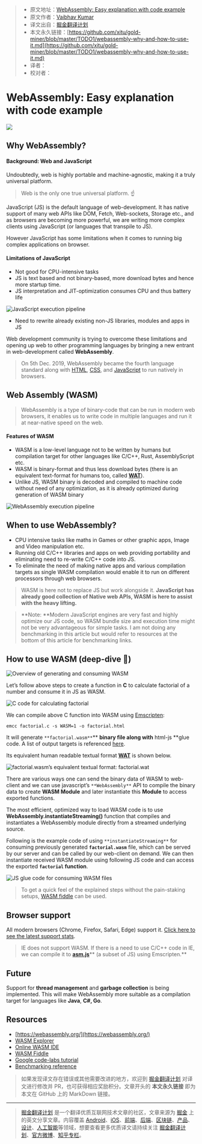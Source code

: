 > * 原文地址：[WebAssembly: Easy explanation with code example](https://medium.com/front-end-weekly/webassembly-why-and-how-to-use-it-2a4f95c8148f)
> * 原文作者：[Vaibhav Kumar](https://medium.com/@vaibhav_kumar)
> * 译文出自：[掘金翻译计划](https://github.com/xitu/gold-miner)
> * 本文永久链接：[https://github.com/xitu/gold-miner/blob/master/TODO1/webassembly-why-and-how-to-use-it.md](https://github.com/xitu/gold-miner/blob/master/TODO1/webassembly-why-and-how-to-use-it.md)
> * 译者：
> * 校对者：

# WebAssembly: Easy explanation with code example

![](https://cdn-images-1.medium.com/max/2000/1*nXtCVLlUslu2_LjSAcOWbA.png)

## Why WebAssembly?

#### Background: Web and JavaScript

Undoubtedly, web is highly portable and machine-agnostic, making it a truly universal platform.

> Web is the only one true universal platform. ☝️

JavaScript (JS) is the default language of web-development. It has native support of many web APIs like DOM, Fetch, Web-sockets, Storage etc., and as browsers are becoming more powerful, we are writing more complex clients using JavaScript (or languages that transpile to JS).

However JavaScript has some limitations when it comes to running big complex applications on browser.

#### Limitations of JavaScript

* Not good for CPU-intensive tasks
* JS is text based and not binary-based, more download bytes and hence more startup time.
* JS interpretation and JIT-optimization consumes CPU and thus battery life

![JavaScript execution pipeline](https://cdn-images-1.medium.com/max/4350/1*76S11i2-OTBF34xG8ohwng@2x.png)

* Need to rewrite already existing non-JS libraries, modules and apps in JS

Web development community is trying to overcome these limitations and opening up web to other programming languages by bringing a new entrant in web-development called **WebAssembly**.

> On 5th Dec. 2019, WebAssembly became the fourth language standard along with [HTML](https://en.wikipedia.org/wiki/HTML), [CSS](https://en.wikipedia.org/wiki/CSS), and [JavaScript](https://en.wikipedia.org/wiki/JavaScript) to run natively in browsers.

## Web Assembly (WASM)

> WebAssembly is a type of binary-code that can be run in modern web browsers, it enables us to write code in multiple languages and run it at near-native speed on the web.

#### Features of WASM

* WASM is a low-level language not to be written by humans but compilation target for other languages like C/C++, Rust, AssemblyScript etc.
* WASM is binary-format and thus less download bytes (there is an equivalent text-format for humans too, called [**WAT**](https://developer.mozilla.org/en-US/docs/WebAssembly/Understanding_the_text_format)).
* Unlike JS, WASM binary is decoded and compiled to machine code without need of any optimization, as it is already optimized during generation of WASM binary

![WebAssembly execution pipeline](https://cdn-images-1.medium.com/max/3712/1*5KOcPw-Jm0b2T66XepU3TQ@2x.png)

## When to use WebAssembly?

* CPU intensive tasks like maths in Games or other graphic apps, Image and Video manipulation etc.
* Running old C/C++ libraries and apps on web providing portability and eliminating need to re-write C/C++ code into JS.
* To eliminate the need of making native apps and various compilation targets as single WASM compilation would enable it to run on different processors through web browsers.

> WASM is here not to replace JS but work alongside it. **JavaScript has already good collection of Native web APIs, WASM is here to assist with the heavy lifting.**

> **Note:
**Modern JavaScript engines are very fast and highly optimize our JS code, so WASM bundle size and execution time might not be very advantageous for simple tasks.
I am not doing any benchmarking in this article but would refer to resources at the bottom of this article for benchmarking links.

## How to use WASM (deep-dive 🤿)

![Overview of generating and consuming WASM](https://cdn-images-1.medium.com/max/4128/1*tjXrX4_S_MM8AhA4NIZgfw@2x.png)

Let’s follow above steps to create a function in **C** to calculate factorial of a number and consume it in JS as WASM.

![C code for calculating factorial](https://cdn-images-1.medium.com/max/2000/1*FxtyDbFijWofWEOcRtyJrQ.png)

We can compile above C function into WASM using [Emscripten](https://emscripten.org/):

```
emcc factorial.c -s WASM=1 -o factorial.html
```

It will generate `**factorial.wasm**`** **binary file along with** html-js **glue code. A list of output targets is referenced [here](https://emscripten.org/docs/tools_reference/emcc.html#emcc-o-target).

Its equivalent human readable textual format [**WAT**](https://developer.mozilla.org/en-US/docs/WebAssembly/Understanding_the_text_format) is shown below.

![factorial.wasm’s equivalent textual format: **factorial.wat**](https://cdn-images-1.medium.com/max/2384/1*odknwrBvAfktggSvpF2YEQ.png)

There are various ways one can send the binary data of WASM to web-client and we can use javascript’s `**WebAssembly**` API to compile the binary data to create **WASM Module** and later instantiate this **Module** to access exported functions.

The most efficient, optimized way to load WASM code is to use **WebAssembly.instantiateStreaming()** function that compiles and instantiates a WebAssembly module directly from a streamed underlying source.

Following is the example code of using `**instantiateStreaming**` for consuming previously generated **`factorial.wasm`** file, which can be served by our server and can be called by our web-client on demand. We can then instantiate received WASM module using following JS code and can access the exported **`factorial` function**.

![JS glue code for consuming WASM files](https://cdn-images-1.medium.com/max/2524/1*To4yagUwccxkP4TXZE4P8g.png)

> To get a quick feel of the explained steps without the pain-staking setups, [WASM fiddle](https://wasdk.github.io/WasmFiddle) can be used.

## Browser support

All modern browsers (Chrome, Firefox, Safari, Edge) support it. [Click here to see the latest support stats](https://caniuse.com/#search=wasm).

> IE does not support WASM. If there is a need to use C/C++ code in IE, we can compile it to [**asm.js**](http://asmjs.org/)** (a subset of JS) using Emscripten.**

## Future

Support for **thread management** and **garbage collection** is being implemented. This will make WebAssembly more suitable as a compilation target for languages ​​like **Java**, **C#, Go**.

## Resources

* [https://webassembly.org/](https://webassembly.org/)
* [WASM Explorer](https://mbebenita.github.io/WasmExplorer/)
* [Online WASM IDE](https://webassembly.studio/)
* [WASM Fiddle](https://wasdk.github.io/WasmFiddle/)
* [Google code-labs tutorial](https://codelabs.developers.google.com/codelabs/web-assembly-intro/index.html)
* [Benchmarking reference](https://medium.com/@torch2424/webassembly-is-fast-a-real-world-benchmark-of-webassembly-vs-es6-d85a23f8e193)

> 如果发现译文存在错误或其他需要改进的地方，欢迎到 [掘金翻译计划](https://github.com/xitu/gold-miner) 对译文进行修改并 PR，也可获得相应奖励积分。文章开头的 **本文永久链接** 即为本文在 GitHub 上的 MarkDown 链接。

---

> [掘金翻译计划](https://github.com/xitu/gold-miner) 是一个翻译优质互联网技术文章的社区，文章来源为 [掘金](https://juejin.im) 上的英文分享文章。内容覆盖 [Android](https://github.com/xitu/gold-miner#android)、[iOS](https://github.com/xitu/gold-miner#ios)、[前端](https://github.com/xitu/gold-miner#前端)、[后端](https://github.com/xitu/gold-miner#后端)、[区块链](https://github.com/xitu/gold-miner#区块链)、[产品](https://github.com/xitu/gold-miner#产品)、[设计](https://github.com/xitu/gold-miner#设计)、[人工智能](https://github.com/xitu/gold-miner#人工智能)等领域，想要查看更多优质译文请持续关注 [掘金翻译计划](https://github.com/xitu/gold-miner)、[官方微博](http://weibo.com/juejinfanyi)、[知乎专栏](https://zhuanlan.zhihu.com/juejinfanyi)。
